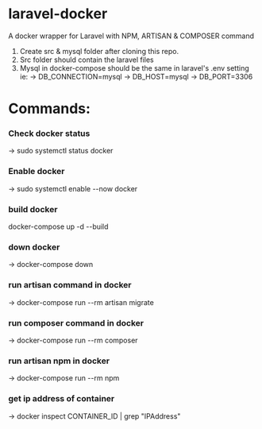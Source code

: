 # laravel-docker
A docker wrapper for Laravel with NPM, ARTISAN & COMPOSER command

1. Create src & mysql folder after cloning this repo.
2. Src folder should contain the laravel files
3. Mysql in docker-compose should be the same in laravel's .env setting
ie:
-> DB_CONNECTION=mysql
-> DB_HOST=mysql
-> DB_PORT=3306
# Commands:
### Check docker status

-> sudo systemctl status docker

### Enable docker

-> sudo systemctl enable --now docker

### build docker

docker-compose up -d --build

### down docker

-> docker-compose down

### run artisan command in docker

-> docker-compose run --rm artisan migrate

### run composer command in docker

-> docker-compose run --rm composer 

### run artisan npm in docker

-> docker-compose run --rm npm

### get ip address of container

-> docker inspect CONTAINER_ID | grep "IPAddress"
